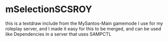 # mSelectionSCSROY
this is a textdraw include from the MySantos-Main gamemode I use for my roleplay server, and I made it easy for this to be merged, and can be used like Dependencies in a server that uses SAMPCTL
